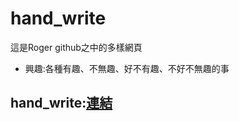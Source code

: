 # hand_write

這是Roger github之中的多樣網頁
* 興趣:各種有趣、不無趣、好不有趣、不好不無趣的事

## hand_write:[連結](https://rogerphysical.github.io/hand_write/index.html)

